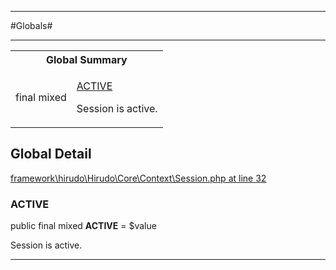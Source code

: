 - - -

#Globals#

- - -

<table id="summary_global" class="title">
<tr><th colspan="2" class="title">Global Summary</th></tr>
<tr>
<td>final  mixed</td>
<td class="description"><p class="name"><a href="#https://github.com/JeyDotC/Hirudo-docs/blob/master/Hirudo/Core/Context/SessionStates.md#active">ACTIVE</a></p><p class="description">Session is active.</p></td>
</tr>
</table>

<h2 id="detail_global">Global Detail</h2>

<a href="https://github.com/JeyDotC/Hirudo/blob/master/framework/hirudo/Hirudo/Core/Context/Session.php#L32" target='_blank'>framework\hirudo\Hirudo\Core\Context\Session.php at line 32</a>

<h3 id="ACTIVE">ACTIVE</h3>


public final  mixed **ACTIVE** = $value

<div class="details">
<p>Session is active.</p>
</div>

- - -

